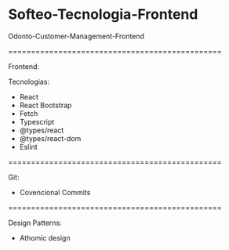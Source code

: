 # Softeo-Tecnologia-Frontend

Odonto-Customer-Management-Frontend

===============================================

Frontend:

Tecnologias:

- React
- React Bootstrap
- Fetch
- Typescript
- @types/react
- @types/react-dom
- Eslint

===============================================

Git:

- Covencional Commits

===============================================

Design Patterns:

- Athomic design